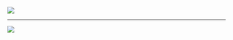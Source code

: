 ![](https://cdn.jsdelivr.net/gh/xx025/cloudimg/img/20210217151832.jpg)

---

![](https://cdn.jsdelivr.net/gh/xx025/cloudimg/img/20210217164939.jpg)